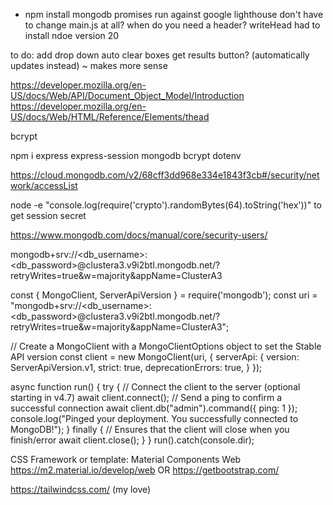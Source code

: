 - npm install mongodb
promises
run against google lighthouse
don't have to change main.js at all?
when do you need a header?  writeHead
had to install ndoe version 20

to do:
add drop down
auto clear boxes
get results button? (automatically updates instead) ~ makes more sense

https://developer.mozilla.org/en-US/docs/Web/API/Document_Object_Model/Introduction
https://developer.mozilla.org/en-US/docs/Web/HTML/Reference/Elements/thead

bcrypt

npm i express express-session mongodb bcrypt dotenv


https://cloud.mongodb.com/v2/68cff3dd968e334e1843f3cb#/security/network/accessList

node -e "console.log(require('crypto').randomBytes(64).toString('hex'))" to get session secret

https://www.mongodb.com/docs/manual/core/security-users/


mongodb+srv://<db_username>:<db_password>@clustera3.v9i2btl.mongodb.net/?retryWrites=true&w=majority&appName=ClusterA3


const { MongoClient, ServerApiVersion } = require('mongodb');
const uri = "mongodb+srv://<db_username>:<db_password>@clustera3.v9i2btl.mongodb.net/?retryWrites=true&w=majority&appName=ClusterA3";

// Create a MongoClient with a MongoClientOptions object to set the Stable API version
const client = new MongoClient(uri, {
  serverApi: {
    version: ServerApiVersion.v1,
    strict: true,
    deprecationErrors: true,
  }
});

async function run() {
  try {
    // Connect the client to the server	(optional starting in v4.7)
    await client.connect();
    // Send a ping to confirm a successful connection
    await client.db("admin").command({ ping: 1 });
    console.log("Pinged your deployment. You successfully connected to MongoDB!");
  } finally {
    // Ensures that the client will close when you finish/error
    await client.close();
  }
}
run().catch(console.dir);


CSS Framework or template:
Material Components Web
https://m2.material.io/develop/web
OR
https://getbootstrap.com/

https://tailwindcss.com/ (my love)